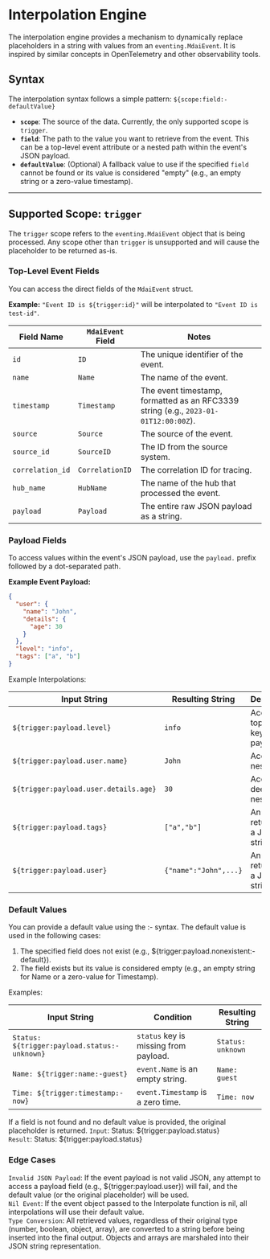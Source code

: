 # Interpolation Engine

The interpolation engine provides a mechanism to dynamically replace placeholders in a string with values from an `eventing.MdaiEvent`. It is inspired by similar concepts in OpenTelemetry and other observability tools.

## Syntax

The interpolation syntax follows a simple pattern:
`${scope:field:-defaultValue}
`

- **`scope`**: The source of the data. Currently, the only supported scope is `trigger`.
- **`field`**: The path to the value you want to retrieve from the event. This can be a top-level event attribute or a nested path within the event's JSON payload.
- **`defaultValue`**: (Optional) A fallback value to use if the specified `field` cannot be found or its value is considered "empty" (e.g., an empty string or a zero-value timestamp).

---

## Supported Scope: `trigger`

The `trigger` scope refers to the `eventing.MdaiEvent` object that is being processed. Any scope other than `trigger` is unsupported and will cause the placeholder to be returned as-is.

### Top-Level Event Fields

You can access the direct fields of the `MdaiEvent` struct.

**Example:**
`"Event ID is ${trigger:id}"` will be interpolated to `"Event ID is test-id"`.

| Field Name      | `MdaiEvent` Field | Notes                                                              |
|-----------------|-------------------|--------------------------------------------------------------------|
| `id`            | `ID`              | The unique identifier of the event.                                |
| `name`          | `Name`            | The name of the event.                                             |
| `timestamp`     | `Timestamp`       | The event timestamp, formatted as an RFC3339 string (e.g., `2023-01-01T12:00:00Z`). |
| `source`        | `Source`          | The source of the event.                                           |
| `source_id`     | `SourceID`        | The ID from the source system.                                     |
| `correlation_id`| `CorrelationID`   | The correlation ID for tracing.                                    |
| `hub_name`      | `HubName`         | The name of the hub that processed the event.                      |
| `payload`       | `Payload`         | The entire raw JSON payload as a string.                           |

### Payload Fields

To access values within the event's JSON payload, use the `payload.` prefix followed by a dot-separated path.

**Example Event Payload:**
```json
{
  "user": {
    "name": "John",
    "details": {
      "age": 30
    }
  },
  "level": "info",
  "tags": ["a", "b"]
}
```

Example Interpolations:  

| Input String                          | Resulting String          | Description                                       |
|---------------------------------------|---------------------------|---------------------------------------------------|
| `${trigger:payload.level}`            | `info`                    | Access a top-level key in the payload.            |
| `${trigger:payload.user.name}`        | `John`                    | Access a nested key.                              |
| `${trigger:payload.user.details.age}` | `30`                      | Access a deeply nested key.                       |
| `${trigger:payload.tags}`             | `["a","b"]`               | An array is returned as a JSON string.            |
| `${trigger:payload.user}`             | `{"name":"John",...}`     | An object is returned as a JSON string.           |

### Default Values
You can provide a default value using the :- syntax. The default value is used in the following cases:  
1. The specified field does not exist (e.g., ${trigger:payload.nonexistent:-default}).
2. The field exists but its value is considered empty (e.g., an empty string for Name or a zero-value for Timestamp). 

Examples:  

| Input String                               | Condition                               | Resulting String |  
|--------------------------------------------|-----------------------------------------|------------------|  
| `Status: ${trigger:payload.status:-unknown}` | `status` key is missing from payload.   | `Status: unknown`|  
| `Name: ${trigger:name:-guest}`             | `event.Name` is an empty string.        | `Name: guest`    |  
| `Time: ${trigger:timestamp:-now}`          | `event.Timestamp` is a zero time.       | `Time: now`      |  

If a field is not found and no default value is provided, the original placeholder is returned.
`Input`: Status: ${trigger:payload.status}  
`Result`: Status: ${trigger:payload.status}  
### Edge Cases 
`Invalid JSON Payload`: If the event payload is not valid JSON, any attempt to access a payload field (e.g., ${trigger:payload.user}) will fail, and the default value (or the original placeholder) will be used.  
`Nil Event`: If the event object passed to the Interpolate function is nil, all interpolations will use their default value.  
`Type Conversion`: All retrieved values, regardless of their original type (number, boolean, object, array), are converted to a string before being inserted into the final output. Objects and arrays are marshaled into their JSON string representation.  